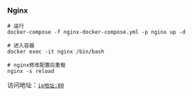 ### Nginx

```shell
# 运行
docker-compose -f nginx-docker-compose.yml -p nginx up -d

# 进入容器
docker exec -it nginx /bin/bash

# nginx修改配置后重载
nginx -s reload
```

访问地址：[`ip地址:80`](http://www.zhengqingya.com:80)

